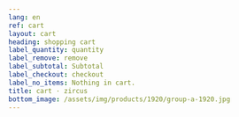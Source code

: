 ```yaml
---
lang: en
ref: cart
layout: cart
heading: shopping cart
label_quantity: quantity
label_remove: remove
label_subtotal: Subtotal
label_checkout: checkout
label_no_items: Nothing in cart.
title: cart · zircus
bottom_image: /assets/img/products/1920/group-a-1920.jpg
---
```

